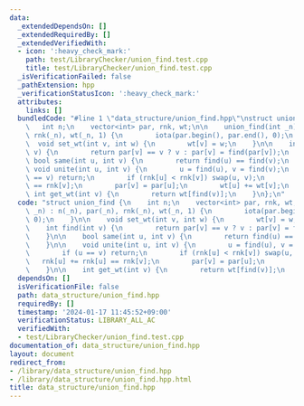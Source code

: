 ```yaml
---
data:
  _extendedDependsOn: []
  _extendedRequiredBy: []
  _extendedVerifiedWith:
  - icon: ':heavy_check_mark:'
    path: test/LibraryChecker/union_find.test.cpp
    title: test/LibraryChecker/union_find.test.cpp
  _isVerificationFailed: false
  _pathExtension: hpp
  _verificationStatusIcon: ':heavy_check_mark:'
  attributes:
    links: []
  bundledCode: "#line 1 \"data_structure/union_find.hpp\"\nstruct union_find {\n \
    \   int n;\n    vector<int> par, rnk, wt;\n\n    union_find(int _n) : n(_n), par(_n),\
    \ rnk(_n), wt(_n, 1) {\n        iota(par.begin(), par.end(), 0);\n    }\n\n  \
    \  void set_wt(int v, int w) {\n        wt[v] = w;\n    }\n\n    int find(int\
    \ v) {\n        return par[v] == v ? v : par[v] = find(par[v]);\n    }\n\n   \
    \ bool same(int u, int v) {\n        return find(u) == find(v);\n    }\n\n   \
    \ void unite(int u, int v) {\n        u = find(u), v = find(v);\n        if (u\
    \ == v) return;\n        if (rnk[u] < rnk[v]) swap(u, v);\n        rnk[u] += rnk[u]\
    \ == rnk[v];\n        par[v] = par[u];\n        wt[u] += wt[v];\n    }\n\n   \
    \ int get_wt(int v) {\n        return wt[find(v)];\n    }\n};\n"
  code: "struct union_find {\n    int n;\n    vector<int> par, rnk, wt;\n\n    union_find(int\
    \ _n) : n(_n), par(_n), rnk(_n), wt(_n, 1) {\n        iota(par.begin(), par.end(),\
    \ 0);\n    }\n\n    void set_wt(int v, int w) {\n        wt[v] = w;\n    }\n\n\
    \    int find(int v) {\n        return par[v] == v ? v : par[v] = find(par[v]);\n\
    \    }\n\n    bool same(int u, int v) {\n        return find(u) == find(v);\n\
    \    }\n\n    void unite(int u, int v) {\n        u = find(u), v = find(v);\n\
    \        if (u == v) return;\n        if (rnk[u] < rnk[v]) swap(u, v);\n     \
    \   rnk[u] += rnk[u] == rnk[v];\n        par[v] = par[u];\n        wt[u] += wt[v];\n\
    \    }\n\n    int get_wt(int v) {\n        return wt[find(v)];\n    }\n};"
  dependsOn: []
  isVerificationFile: false
  path: data_structure/union_find.hpp
  requiredBy: []
  timestamp: '2024-01-17 11:45:52+09:00'
  verificationStatus: LIBRARY_ALL_AC
  verifiedWith:
  - test/LibraryChecker/union_find.test.cpp
documentation_of: data_structure/union_find.hpp
layout: document
redirect_from:
- /library/data_structure/union_find.hpp
- /library/data_structure/union_find.hpp.html
title: data_structure/union_find.hpp
---
```

